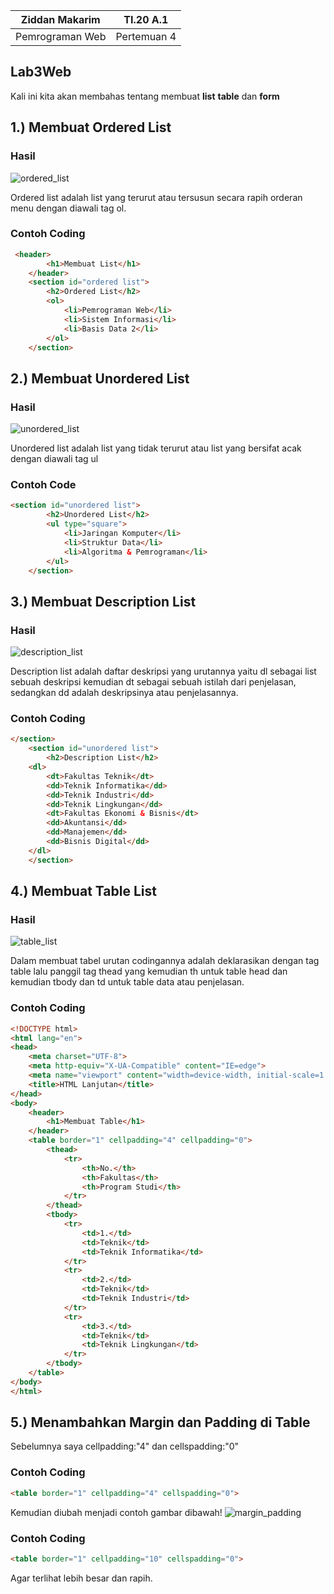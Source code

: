 | Ziddan Makarim        | TI.20 A.1         | 
|-----------------------|-------------------|
| Pemrograman Web       | Pertemuan 4       |

## Lab3Web
Kali ini kita akan membahas tentang membuat **list** **table** dan **form** 

## 1.) Membuat Ordered List
### Hasil
![ordered_list](img/ordered_list.png)

Ordered list adalah list yang terurut atau tersusun secara rapih orderan menu dengan diawali tag ol.

### Contoh Coding
```html
 <header>
        <h1>Membuat List</h1>
    </header>
    <section id="ordered list">
        <h2>Ordered List</h2>
        <ol>
            <li>Pemrograman Web</li>
            <li>Sistem Informasi</li>
            <li>Basis Data 2</li>
        </ol>
    </section>
```

## 2.) Membuat Unordered List
### Hasil
![unordered_list](img/unordered_list.png)

Unordered list adalah list yang tidak terurut atau list yang bersifat acak dengan diawali tag ul

### Contoh Code
```html
<section id="unordered list">
        <h2>Unordered List</h2>
        <ul type="square">
            <li>Jaringan Komputer</li>
            <li>Struktur Data</li>
            <li>Algoritma & Pemrograman</li>
        </ul>
    </section>
```

## 3.) Membuat Description List
### Hasil
![description_list](img/description_list.png)

Description list adalah daftar deskripsi yang urutannya yaitu dl sebagai list sebuah deskripsi kemudian dt sebagai sebuah istilah dari penjelasan, sedangkan dd adalah deskripsinya atau penjelasannya.

### Contoh Coding
```html
</section>
    <section id="unordered list">
        <h2>Description List</h2>
    <dl>
        <dt>Fakultas Teknik</dt>
        <dd>Teknik Informatika</dd>
        <dd>Teknik Industri</dd>
        <dd>Teknik Lingkungan</dd>
        <dt>Fakultas Ekonomi & Bisnis</dt>
        <dd>Akuntansi</dd>
        <dd>Manajemen</dd>
        <dd>Bisnis Digital</dd>
    </dl>
    </section>
```

## 4.) Membuat Table List
### Hasil
![table_list](img/table.png)

Dalam membuat tabel urutan codingannya adalah deklarasikan dengan tag table lalu panggil tag thead  yang kemudian th untuk table head dan kemudian tbody dan td untuk table data atau penjelasan.

### Contoh Coding
```html
<!DOCTYPE html>
<html lang="en">
<head>
    <meta charset="UTF-8">
    <meta http-equiv="X-UA-Compatible" content="IE=edge">
    <meta name="viewport" content="width=device-width, initial-scale=1.0">
    <title>HTML Lanjutan</title>
</head>
<body>
    <header>
        <h1>Membuat Table</h1>
    </header>
    <table border="1" cellpadding="4" cellpadding="0">
        <thead>
            <tr>
                <th>No.</th>
                <th>Fakultas</th>
                <th>Program Studi</th>
            </tr>
        </thead>
        <tbody>
            <tr>
                <td>1.</td>
                <td>Teknik</td>
                <td>Teknik Informatika</td>
            </tr>
            <tr>
                <td>2.</td>
                <td>Teknik</td>
                <td>Teknik Industri</td>
            </tr>
            <tr>
                <td>3.</td>
                <td>Teknik</td>
                <td>Teknik Lingkungan</td>
            </tr>
        </tbody>
    </table>
</body>
</html>
```

## 5.) Menambahkan Margin dan Padding di Table
Sebelumnya saya cellpadding:"4" dan cellspadding:"0"
### Contoh Coding
```html
<table border="1" cellpadding="4" cellspadding="0">
```
Kemudian diubah menjadi contoh gambar dibawah!
![margin_padding](img/margin_padding.png)
### Contoh Coding
```html
<table border="1" cellpadding="10" cellspadding="0">
```

Agar terlihat lebih besar dan rapih.